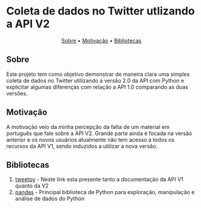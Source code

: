 <h1>Coleta de dados no Twitter utlizando a API V2</h1>

<p align = center> 
    <a href = '#sobre'>Sobre</a> •
    <a href = '#motivacao'>Motivação</a> •
    <a href = '#bibliotecas'>Bibliotecas</a>
</p>

<h2 id = 'sobre'>Sobre</h2>
Este projeto tem como objetivo demonstrar de maneira clara uma simples coleta de dados no Twitter utilizando a versão 2.0 da API com Python
e explicitar algumas diferenças com relação a API 1.0 comparando as duas versões.

<h2 id = 'motivacao'>Motivação</h2>
A motivação veio da minha percepção da falta de um material em português que fale sobre a API V2. Grande parte ainda é focada na versão
anterior e os novos usuários atualmente não tem acesso a todos os recursos da API V1, sendo induzidos a utilizar a nova versão.


<h2 id = 'bibliotecas'>Bibliotecas</h2>

1.	<a href='https://docs.tweepy.org/en/stable/'>tweetpy</a> - Neste link esta presente tanto a documentação da API V1 quanto da V2<br>	
2.	<a href='https://pandas.pydata.org/docs/index.html'>pandas</a> - Principal biblioteca de Python para exploração, manipulação e análise de dados do Python <br>

